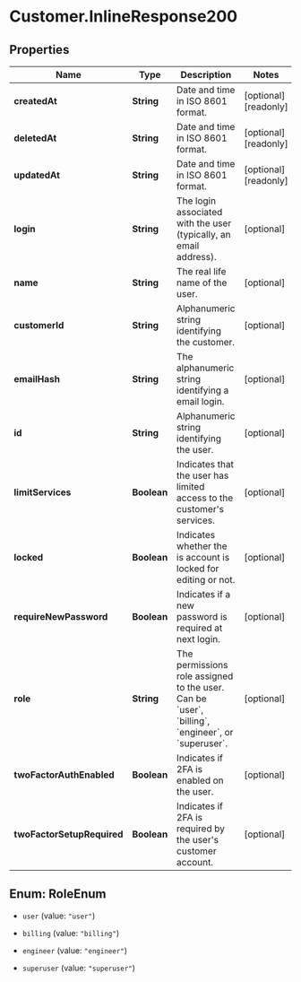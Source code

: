 # Customer.InlineResponse200

## Properties

Name | Type | Description | Notes
------------ | ------------- | ------------- | -------------
**createdAt** | **String** | Date and time in ISO 8601 format. | [optional] [readonly] 
**deletedAt** | **String** | Date and time in ISO 8601 format. | [optional] [readonly] 
**updatedAt** | **String** | Date and time in ISO 8601 format. | [optional] [readonly] 
**login** | **String** | The login associated with the user (typically, an email address). | [optional] 
**name** | **String** | The real life name of the user. | [optional] 
**customerId** | **String** | Alphanumeric string identifying the customer. | [optional] 
**emailHash** | **String** | The alphanumeric string identifying a email login. | [optional] 
**id** | **String** | Alphanumeric string identifying the user. | [optional] 
**limitServices** | **Boolean** | Indicates that the user has limited access to the customer&#39;s services. | [optional] 
**locked** | **Boolean** | Indicates whether the is account is locked for editing or not. | [optional] 
**requireNewPassword** | **Boolean** | Indicates if a new password is required at next login. | [optional] 
**role** | **String** | The permissions role assigned to the user. Can be &#x60;user&#x60;, &#x60;billing&#x60;, &#x60;engineer&#x60;, or &#x60;superuser&#x60;. | [optional] 
**twoFactorAuthEnabled** | **Boolean** | Indicates if 2FA is enabled on the user. | [optional] 
**twoFactorSetupRequired** | **Boolean** | Indicates if 2FA is required by the user&#39;s customer account. | [optional] 



## Enum: RoleEnum


* `user` (value: `"user"`)

* `billing` (value: `"billing"`)

* `engineer` (value: `"engineer"`)

* `superuser` (value: `"superuser"`)




